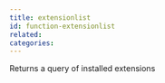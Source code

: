 ```yaml
---
title: extensionlist
id: function-extensionlist
related:
categories:
---
```


Returns a query of installed extensions
